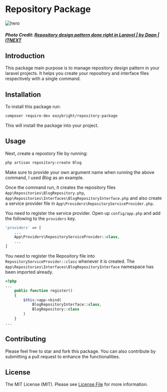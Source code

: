 # Repository Package
![hero](https://miro.medium.com/max/1512/0*7JRxmo6yK_DLdoZl.png) 

##### Photo Credit: [Repository design pattern done right in Laravel | by Daan | ITNEXT](https://itnext.io/repository-design-pattern-done-right-in-laravel-d177b5fa75d4)

## Introduction

This package main purpose is to manage repository design pattern in your laravel projects. It helps you create your repository and interface files respectively with a single command.

## Installation

To install this package run:

```bash
composer require-dev eazybright/repository-package
```
This will install the package into your project.

## Usage
Next, create a repostory file by running:
```bash
php artisan repository:create Blog
```

Make sure to provide your own argument name when running the above command, I used *Blog* as an example.

Once the command run, it creates the repository files `App\Repositories\BlogRepository.php`, `App\Repositories\Interfaces\BlogRepositoryInterface.php` and also create a service provider file in `App\Providers\RepositoryServiceProvider.php`.

You need to register the service provider. Open up `config/app.php` and add the following to the `providers` key.

```php
'providers' => [
    ...
    App\Providers\RepositoryServiceProvider::class,
    ...
]
```

You need to register the Repository file into `RepositoryServiceProvider::class` whenever it is created.
The `App\Repositories\Interfaces\BlogRepositoryInterface` namespace has been imported already.

```php
<?php
...
    public function register()
    {
        $this->app->bind(
            BlogRepositoryInterface::class,
            BlogRepository::class
        )
    }
...
```

## Contributing

Please feel free to star and fork this package. You can also contribute by submitting a pull request to enhance the functionalities.

## License

The MIT License (MIT). Please see [License File](LICENSE.md) for more information.